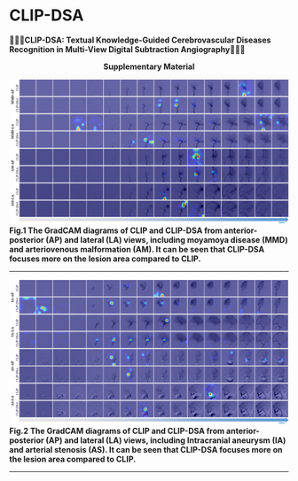 # CLIP-DSA
📢📢📢**CLIP-DSA: Textual Knowledge-Guided Cerebrovascular Diseases Recognition in Multi-View Digital Subtraction Angiography**🧠🧠🧠

**<div align="center">Supplementary Material</div>**

![Alt Text](images/GradCAM.png)
**Fig.1 The GradCAM diagrams of CLIP and CLIP-DSA from anterior-posterior (AP) and lateral (LA) views, including moyamoya disease (MMD) and arteriovenous malformation (AM). It can be seen that CLIP-DSA focuses more on the lesion area compared to CLIP.**

****

![Alt Text](images/GradCAM1.png)
**Fig.2 The GradCAM diagrams of CLIP and CLIP-DSA from anterior-posterior (AP) and lateral (LA) views, including Intracranial aneurysm (IA) and arterial stenosis (AS). It can be seen that CLIP-DSA focuses more on the lesion area compared to CLIP.**

****
